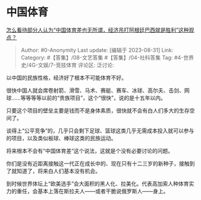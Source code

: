 # 中国体育
[怎么看待部分人认为“中国体育差也无所谓，经济吊打阿根廷巴西就是胜利”这种观点？](https://www.zhihu.com/question/618820477/answer/3190382316)

> Author: #0-Anonymity
> Last update: [编辑于 2023-08-31]
> Link:
> Category: #【答集】/08-文艺答集 #【答集】/04-社科答集 
> Tag: #4-世界史/4G-文娱/7-竞技体育
> 评论区:
> 泛讨论:

以中国的民族性格，经济好了根本不可能体育不好。

很快中国人就会席卷射箭、滑雪、马术、赛艇、赛车、冰球、高尔夫、击剑、网球……等等等等以前的“贵族项目”，这个“很快”，说的是十五年以内。

只要这个项目的壁垒主要是钱而不是身体素质，很快就不会有白人们多大的生存空间了。

谈得上“公平竞争”的，几乎只会剩下足球、篮球这类几乎无需成本投入就可以参与的项目，以及类似板球、棒球这类的民族运动。

将来根本不会有“中国体育差“这个说法，这就是个没有必要讨论的问题。

你们是没有近距离接触这一代正在成长中的、现在只有十二三岁的新种子，接触到了就知道了，将来白人们基本没有机会。

到时候世界体坛上“欧美选手”会大面积的黑人化、拉美化。代表高加索人种体育实力的重任，会基本上落在斯拉夫人——或者干脆说俄罗斯人——身上。
